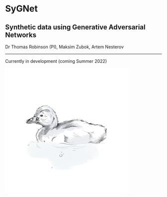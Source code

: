 # SyGNet

## Synthetic data using Generative Adversarial Networks

Dr Thomas Robinson (PI), Maksim Zubok, Artem Nesterov

---

Currently in development (coming Summer 2022)

<img src="sygnet.png" alt="SyGNet Mascot" width="400"/>

